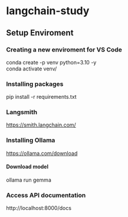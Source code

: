 # langchain-study

## Setup Enviroment

### Creating a new enviroment for VS Code
conda create -p venv python=3.10 -y <br>
conda activate venv/

### Installing packages
pip install -r requirements.txt

### Langsmith
https://smith.langchain.com/

### Installing Ollama
https://ollama.com/download

#### Download model
ollama run gemma

### Access API documentation
http://localhost:8000/docs
